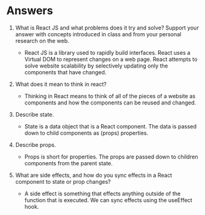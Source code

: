 # Answers

1. What is React JS and what problems does it try and solve? Support your answer with concepts introduced in class and from your personal research on the web.
    - React JS is a library used to rapidly build interfaces. React uses a Virtual DOM to represent changes on a web page. React attempts to solve website scalability by selectively updating 
    only the components that have changed.

1. What does it mean to think in react?
    - Thinking in React means to think of all of the pieces of a website as components and how the components can be reused and changed.

1. Describe state.
    - State is a data object that is a React component. The data is passed down to child components as (props) properties.  

1. Describe props.
    - Props is short for properties. The props are passed down to children components from the parent state. 

1. What are side effects, and how do you sync effects in a React component to state or prop changes?
    - A side effect is something that effects anything outside of the function that is executed. We can sync effects using the useEffect hook.
